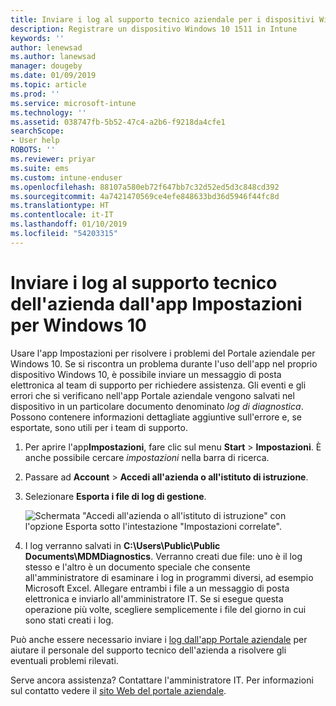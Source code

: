 ```yaml
---
title: Inviare i log al supporto tecnico aziendale per i dispositivi Windows 10 | Microsoft Docs
description: Registrare un dispositivo Windows 10 1511 in Intune
keywords: ''
author: lenewsad
ms.author: lanewsad
manager: dougeby
ms.date: 01/09/2019
ms.topic: article
ms.prod: ''
ms.service: microsoft-intune
ms.technology: ''
ms.assetid: 038747fb-5b52-47c4-a2b6-f9218da4cfe1
searchScope:
- User help
ROBOTS: ''
ms.reviewer: priyar
ms.suite: ems
ms.custom: intune-enduser
ms.openlocfilehash: 88107a580eb72f647bb7c32d52ed5d3c848cd392
ms.sourcegitcommit: 4a7421470569ce4efe848633bd36d5946f44fc8d
ms.translationtype: HT
ms.contentlocale: it-IT
ms.lasthandoff: 01/10/2019
ms.locfileid: "54203315"
---
```

# <a name="send-logs-to-your-company-support-from-the-settings-app-for-windows-10"></a>Inviare i log al supporto tecnico dell'azienda dall'app Impostazioni per Windows 10

Usare l'app Impostazioni per risolvere i problemi del Portale aziendale per Windows 10. Se si riscontra un problema durante l'uso dell'app nel proprio dispositivo Windows 10, è possibile inviare un messaggio di posta elettronica al team di supporto per richiedere assistenza. Gli eventi e gli errori che si verificano nell'app Portale aziendale vengono salvati nel dispositivo in un particolare documento denominato _log di diagnostica_. Possono contenere informazioni dettagliate aggiuntive sull'errore e, se esportate, sono utili per i team di supporto.

1. Per aprire l'app**Impostazioni**, fare clic sul menu **Start** > **Impostazioni**. È anche possibile cercare *impostazioni* nella barra di ricerca.
2. Passare ad **Account** > **Accedi all'azienda o all'istituto di istruzione**.
3. Selezionare **Esporta i file di log di gestione**.

   ![Schermata "Accedi all'azienda o all'istituto di istruzione" con l'opzione Esporta sotto l'intestazione "Impostazioni correlate".](./media/w10-export-logs.png)

4. I log verranno salvati in **C:\Users\Public\Public Documents\MDMDiagnostics**. Verranno creati due file: uno è il log stesso e l'altro è un documento speciale che consente all'amministratore di esaminare i log in programmi diversi, ad esempio Microsoft Excel. Allegare entrambi i file a un messaggio di posta elettronica e inviarlo all'amministratore IT. Se si esegue questa operazione più volte, scegliere semplicemente i file del giorno in cui sono stati creati i log. 

Può anche essere necessario inviare i [log dall'app Portale aziendale](send-logs-to-your-it-admin-cp-windows.md) per aiutare il personale del supporto tecnico dell'azienda a risolvere gli eventuali problemi rilevati. 

Serve ancora assistenza? Contattare l'amministratore IT. Per informazioni sul contatto vedere il [sito Web del portale aziendale](https://go.microsoft.com/fwlink/?linkid=2010980).
